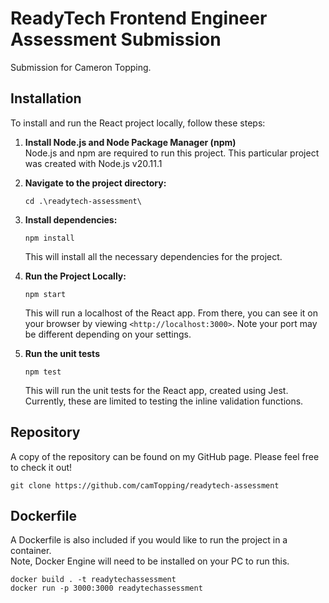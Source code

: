 # ReadyTech Frontend Engineer Assessment Submission

Submission for Cameron Topping.<br>

## Installation

To install and run the React project locally, follow these steps:

1. **Install Node.js and Node Package Manager (npm)**<br>
    Node.js and npm are required to run this project. This particular project was created with Node.js v20.11.1

2. **Navigate to the project directory:**<br>
    ```
    cd .\readytech-assessment\
    ```

3. **Install dependencies:**<br>
    ```
    npm install
    ```
    This will install all the necessary dependencies for the project.

4. **Run the Project Locally:**<br>
    ```
    npm start
    ```
    This will run a localhost of the React app. From there, you can see it on your browser by viewing `<http://localhost:3000>`.
    Note your port may be different depending on your settings.

5. **Run the unit tests**<br>
    ```
    npm test
    ```
    This will run the unit tests for the React app, created using Jest.<br>
    Currently, these are limited to testing the inline validation functions.


## Repository <br>

A copy of the repository can be found on my GitHub page. Please feel free to check it out!
```
git clone https://github.com/camTopping/readytech-assessment
```

## Dockerfile<br>

A Dockerfile is also included if you would like to run the project in a container. <br>
Note, Docker Engine will need to be installed on your PC to run this.
```
docker build . -t readytechassessment
docker run -p 3000:3000 readytechassessment
```